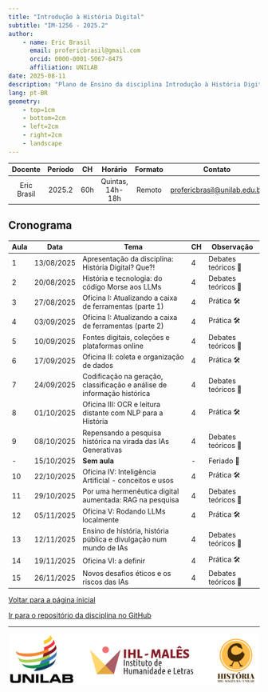 ```yaml
---
title: "Introdução à História Digital"
subtitle: "IM-1256 - 2025.2"
author:
    - name: Eric Brasil
      email: profericbrasil@gmail.com
      orcid: 0000-0001-5067-8475
      affiliation: UNILAB
date: 2025-08-11
description: "Plano de Ensino da disciplina Introdução à História Digital, ministrada no PPGIHD/UFRRJ em 2025.2."
lang: pt-BR
geometry:
    - top=1cm
    - bottom=2cm
    - left=2cm
    - right=2cm
    - landscape
---
```


| Docente     | Período | CH  | Horário          | Formato | Contato |
|:-----------:|:-------:|:---:|:----------------:|:----:|:---------------------------:|
| Eric Brasil | 2025.2  | 60h | Quintas, 14h-18h | Remoto | profericbrasil@unilab.edu.br|

## Cronograma

| Aula | Data       | Tema                                                | CH | Observação           |
|------|------------|-----------------------------------------------------|----|----------------------|
| 1    | 13/08/2025 | Apresentação da disciplina: História Digital? Que?! | 4  | Debates teóricos 📖        |
| 2    | 20/08/2025 | História e tecnologia: do código Morse aos LLMs     | 4  | Debates teóricos 📖        |
| 3    | 27/08/2025 | Oficina I: Atualizando a caixa de ferramentas (parte 1) | 4  | Prática 🛠️  |
| 4    | 03/09/2025 | Oficina I: Atualizando a caixa de ferramentas (parte 2) | 4  | Prática 🛠️  |
| 5    | 10/09/2025 | Fontes digitais, coleções e plataformas online      | 4  | Debates teóricos 📖        |
| 6    | 17/09/2025 | Oficina II: coleta e organização de dados           | 4  | Prática 🛠️         |
| 7    | 24/09/2025 | Codificação na geração, classificação e análise de informação histórica | 4  | Debates teóricos 📖        |
| 8    | 01/10/2025 | Oficina III: OCR e leitura distante com NLP para a História | 4  | Prática 🛠️ |
| 9    | 08/10/2025 | Repensando a pesquisa histórica na virada das IAs Generativas  | 4  | Debates teóricos 📖      |
| -    | 15/10/2025 | **Sem aula**                                        | -  | Feriado 📌        |
| 10   | 22/10/2025 | Oficina IV: Inteligência Artificial - conceitos e usos | 4  | Prática 🛠️        |
| 11   | 29/10/2025 | Por uma hermenêutica digital aumentada: RAG na pesquisa | 4  | Debates teóricos 📖        |
| 12   | 05/11/2025 | Oficina V: Rodando LLMs localmente                  | 4  | Prática 🛠️        |
| 13   | 12/11/2025 | Ensino de história, história pública e divulgação num mundo de IAs | 4  | Debates teóricos 📖        |
| 14   | 19/11/2025 | Oficina VI: a definir                                | 4  | Prática 🛠️        |
| 15   | 26/11/2025 | Novos desafios éticos e os riscos das IAs            | 4  | Debates teóricos 📖        |

[Voltar para a página inicial](https://ericbrasil.com.br/hf-ufrrj/)

[Ir para o repositório da disciplina no GitHub](https://github.com/ericbrasiln/hd-ufrrj)

---

![](https://raw.githubusercontent.com/ericbrasiln/cclhm0076/refs/heads/main/imgs/banner_logos_hist.png)

